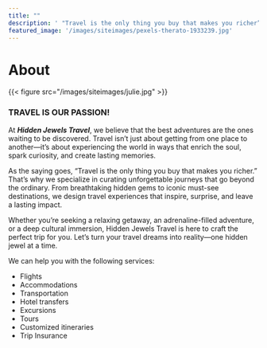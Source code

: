 ```yaml
---
title: ""
description: ' "Travel is the only thing you buy that makes you richer” – Anonymous.'
featured_image: '/images/siteimages/pexels-therato-1933239.jpg'
---
```

# About

{{< figure src="/images/siteimages/julie.jpg" >}}

### TRAVEL IS OUR PASSION!
At _**Hidden Jewels Travel**_, we believe that the best adventures are the ones waiting to be discovered. Travel isn’t just about getting from one place to another—it’s about experiencing the world in ways that enrich the soul, spark curiosity, and create lasting memories.

As the saying goes, “Travel is the only thing you buy that makes you richer.” That’s why we specialize in curating unforgettable journeys that go beyond the ordinary. From breathtaking hidden gems to iconic must-see destinations, we design travel experiences that inspire, surprise, and leave a lasting impact.

Whether you’re seeking a relaxing getaway, an adrenaline-filled adventure, or a deep cultural immersion, Hidden Jewels Travel is here to craft the perfect trip for you. Let’s turn your travel dreams into reality—one hidden jewel at a time.

We can help you with the following services:

- Flights
- Accommodations
- Transportation
- Hotel transfers
- Excursions
- Tours
- Customized itineraries
- Trip Insurance
